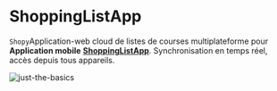 # ShoppingListApp
`Shopy`Application-web cloud de listes de courses multiplateforme pour **Application mobile** **[ShoppingListApp](https://github.com/paguielng/ShoppingListApp/)**. Synchronisation en temps réel, accès depuis tous appareils.

![just-the-basics](https://github.com/paguielng/ShoppingListCloud/blob/main/images/shopplistapp.jpg)
